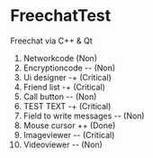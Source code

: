 # FreechatTest
Freechat via C++ & Qt
 1) Networkcode (Non)
 2) Encryptioncode -- (Non)
 3) Ui designer -+ (Critical)
  1) Friend list -+ (Critical)
  2) Call button -- (Non)
  3) TEST TEXT -+ (Critical)
  4) Field to write messages -- (Non)
  5) Mouse cursor ++ (Done)
 4) Imageviewer -- (Critical)
 5) Videoviewer -- (Non)
